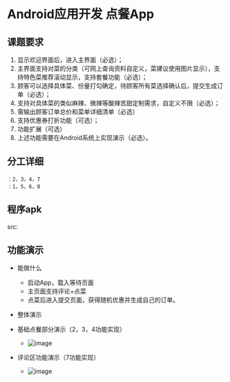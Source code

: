 #  Android应用开发 点餐App
## 课题要求
1. 显示欢迎界面后，进入主界面（必选）；
2. 主界面支持对菜的分类（可网上查询资料自定义，菜建议使用图片显示），支持特色菜推荐滚动显示，支持套餐功能（必选）；
3. 顾客可以选择具体菜、份量打勾确定，待顾客所有菜选择确认后，提交生成订单（必选）；
4. 支持对具体菜的类似麻辣、微辣等酸辣苦甜定制需求，自定义不限（必选）；
5. 需输出顾客订单总价和菜单详细清单（必选）
6. 支持优惠券打折功能（可选）；
7. 功能扩展（可选）
8. 上述功能需要在Android系统上实现演示（必选）。
## 分工详细
	：2，3，4，7
	：1，5，6，8
## 程序apk
src:

## 功能演示
- 能做什么
	- 启动App，载入等待页面
	- 主页面支持评论+点菜
	- 点菜后进入提交页面，获得随机优惠并生成自己的订单。

- 整体演示

- 基础点餐部分演示（2，3，4功能实现）
	- ![image](动画.gif)
- 评论区功能演示（7功能实现）
	- ![image](评论功能.gif)

## 


   



